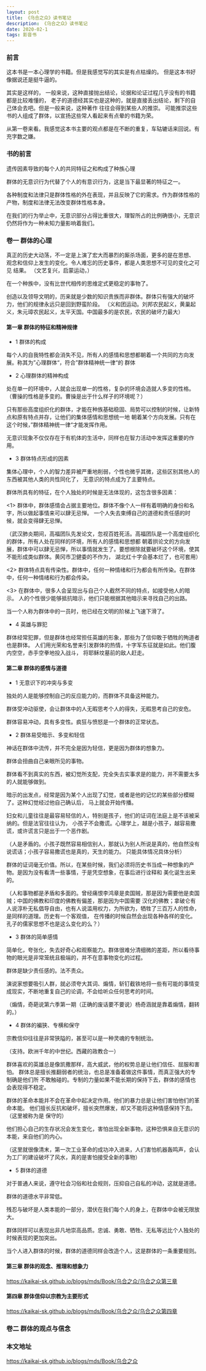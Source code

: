 ```yaml
---
layout: post
title: 《乌合之众》读书笔记
description: 《乌合之众》读书笔记
date: 2020-02-1
tags: 影音书   
---
```


### 前言

这本书是一本心理学的书籍。但是我感觉写的其实是有点枯燥的。
但是这本书好像据说还是挺牛逼的。

其实是这样的， 一般来说，这种直接抛出结论，论据和论证过程几乎没有的书籍都是比较难懂的，
老子的道德经其实也是这种的，就是直接丢出结论，剩下的自己体会去吧。但是一般来说，这种著作
往往会得到某些人的推崇。  可能推崇这些书的人组成了群体，以宣扬这些常人看起来有点晕的书籍为荣。

从第一卷来看。我感觉这本书主要的观点都是在不断的重复，车轱辘话来回说。有充字数之嫌。

### 书的前言

遗传因素导致的每个人的共同特征之和构成了种族心理

群体的无意识行为代替了个人的有意识行为，这是当下最显著的特征之一。

各种制度和法律只是群体性格的外在表现，并且反映了它的需求。作为群体性格的产物，制度和法律无法改变群体性格本身。

在我们的行为举止中，无意识部分占得比重很大，理智所占的比例确很小，无意识仍然将作为一种未知力量影响着我们。

### 卷一 群体的心理

真正的历史大动荡，不一定是上演了宏大而暴烈的厮杀场面，更多的是在思想、
观念和信仰上发生的变化。令人难忘的历史事件，都是人类思想不可见的变化之可见
结果。
（文艺复兴，启蒙运动，）

在一个种族中，没有比世代相传的思维定式更稳定的事物了。

创造以及领导文明的，历来就是少数的知识贵族而非群体。群体只有强大的破坏力，他们的规律永远只是回到野蛮阶段。
（义和团运动。刘邦农民起义，黄巢起义，朱元璋农民起义，太平天国。中国最多的是农民，农民的破坏力最大）

#### 第一章 群体的特征和精神规律

* 1 群体的构成

每个人的自我特性都会消失不见，所有人的感情和思想都朝着一个共同的方向发展。称其为”心理群体“，符合”群体精神统一律“的
群体

* 2 心理群体的精神构成

处在单一的环境中，人就会出现单一的性格，复杂的环境会造就人多变的性格。
（曹操的性格是多变的。曹操是出于什么样子的环境呢？）

只有那些高度组织化的群体，才能在种族基础稳固、局势可以控制的时候，让新特点和原有特点并存，让他们的集体感情和思想统一地
朝着某个方向发展。只有在这个时候，”群体精神统一律“才能发挥作用。

无意识现象不仅仅存在于有机体的生活中，同样也在智力活动中发挥这重要的作用。

* 3 群体特点形成的因素

集体心理中，个人的智力差异被严重地削弱，个性也微乎其微，这些区别其他人的东西被其他人类的共性同化了，
无意识的特点成为了主要特点。

群体所具有的特征，在个人独处的时候是无法体现的，这包含很多因素：

<1> 群体中，群体感情会占据主要地位。群体不像个人一样有着明确的身份和名字，所以做起事情来可以肆无忌惮。
一个人失去束缚自己的道德和责任感的时候，就会变得肆无忌惮。

（武汉肺炎期间，高福团队先发论文，忽视百姓死活。高福团队是一个高度组织化的群体，所有人处在同样的环境，所有人的感情和思想都
朝着拱论文的方向发展，群体中可以肆无忌惮，所以事情就发生了。要想根除就要破环这个环境，使其不能形成类似群体。黄冈市卫健委的不作为，
湖北红十字会基本烂了，也可套用）

<2> 群体特点具有传染性。群体中，任何一种情绪和行为都会有所传染。在群体中，任何一种情绪和行为都会传染。

<3> 在群体中，很多人会呈现出与自己个人截然不同的特点，如接受他人的暗示。
人的个性很少能够抵抗暗示，他们只能根据其他暗示来寻找自己的出路。

当一个人称为群体中的一员时，他已经在文明的阶梯上飞速下滑了。

* 4 英雄与罪犯

群体经常犯罪，但是群体也经常担任英雄的形象，那些为了信仰敢于牺牲的殉道者也是群体。
人们用光荣和名誉来引发群体的热情，十字军东征就是如此。他们腹内空空，赤手空拳地投入战斗，
将耶稣坟墓前的敌人赶走。

#### 第二章 群体的感情与道德

* 1 无意识下的冲突与多变

独处的人是能够控制自己的反应能力的，而群体不具备这种能力。

群体受冲动驱使，会让群体中的人无暇思考个人的得失，无暇思考自己的安危。

群体容易冲动，具有多变性。疯狂与愤怒是一个群体的正常状态。

* 2 群体易受暗示、多变和轻信

神话在群体中流传，并不完全是因为轻信，更是因为群体的想象力。

群体会扭曲自己亲眼所见的事物。

群体看不到真实的东西，被幻觉所支配，完全失去实事求是的能力，并不需要太多的人就能够做到。

暗示的出发点，经常是因为某个人出现了幻觉，或者是他的记忆的某些部分模糊了。这种幻觉经过他自己确认后，
马上就会开始传播。

妇女和儿童往往是最容易轻信的人，特别是孩子，他们的证词在法庭上是不该被采纳的。但是法官往往认为，
小孩子不会撒谎。心理学上，越是小孩子，越容易撒谎，或许谎言只是出于一个恶作剧。

（人是矛盾的。小孩子既然容易相信别人，那就认为别人所说是真的，他自然没有说谎话；小孩子容易撒谎也是真的，天生的能力。
只能具体情况具体分析）

群体的证词毫无价值。所以，在某些时候，我们必须将历史书当成一种想象的产物。是因为没有看清一些事情，于是凭空想象，在事后进行诠释和
美化诞生出来的。

（人和事物都是矛盾和多面的。曾经痛恨李鸿章是卖国贼，那是因为需要他是卖国贼；中国的佛教和印度的佛教有偏差，那是因为中国需要
汉化的佛教；拿破仑有人说淳朴无私倡导自由，也有人说滥用权力，为所欲为，牺牲了三百万人的性命，是同样的道理。历史有一个客观值，
在传播的时候自然会出现各种各样的变化。孔子的儒家思想不也是这么变化的么？）

* 3 群体的简单感情

简单化，夸张化，失去好奇心和观察能力。群体很难分清细微的差距，所以看待事物的眼光是非常笼统且极端的，并不在意事物变化的过程。

群体是缺少责任感的。法不责众。

演说家想要吸引人群，就必须夸大其词、煽情，斩钉截铁地将一些有可能的事情变成现实，不断地重复自己的论调，不会给听众任何思考的时间。

（煽情，奇葩说第六季第一期（正确的废话要不要说）杨奇涵就是靠着煽情，翻转的。）

* 4 群体的褊狭、专横和保守

宗教信仰往往是非常狭隘的，甚至可以是一种灵魂的专制统治。

（支持。欧洲千年的中世纪。西藏的政教合一）

群体喜欢的英雄总是像凯撒那样，高大威武，他的权势总是让他们信任、屈服和害怕。
群体总是擅长推翻弱者的统治，也总是准备着做这件事情，而真正强大的专制确是他们所
不敢触碰的。专制的力量如果不能长期的保持下去，群体的感情也会表现得不稳定。

群体的革命本能并不会在革命中起决定作用。他们的暴力总是让他们害怕他们的革命本能。
他们擅长反抗和破坏，擅长突然爆发，却又不能将这种情感保持下去。（这里被称为是
保守的）

他们担心自己的生存状况会发生变化，害怕出现全新事物，这种恐惧来自无意识的本能，来自他们的内心。

（这里就很像清末，第一次工业革命的成功冲入进来，人们害怕机器轰鸣声，会认为工厂的建设破坏了风水，真的是害怕接受全新的事物）

* 5 群体的道德

对于普通人来说，遵守社会习俗和社会规则，压抑自己自私的冲动，这就是道德。

群体的道德水平非常低。

残忍与破坏是人类本能的一部分，潜伏在我们每个人的身上，在群体中会被无限放大。

群体同样可以表现出非凡地崇高品质。忠诚、勇敢、牺牲、无私等远比个人独处的时候表现的更加突出。

当个人进入群体的时候，群体的道德同样会改造个人，这是群体的一条重要规则。

#### 第三章 群体的观念、推理和想象力 

https://kaikai-sk.github.io/blogs/mds/Book/乌合之众/乌合之众第三章

#### 第四章 群体信仰以宗教为主要形式

https://kaikai-sk.github.io/blogs/mds/Book/乌合之众/乌合之众第四章

### 卷二 群体的观点与信念






### 本文地址

https://kaikai-sk.github.io/blogs/mds/Book/乌合之众
